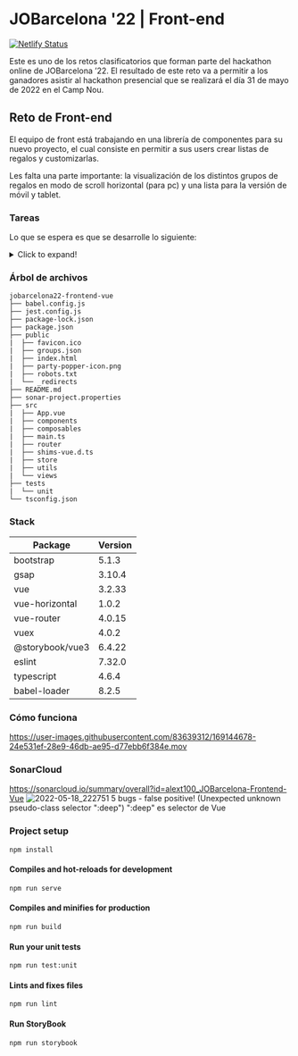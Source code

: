 # JOBarcelona '22 | Front-end

[![Netlify Status](https://api.netlify.com/api/v1/badges/eb8965d1-a72f-49c6-baa1-9c6ee02fb6b6/deploy-status)](https://app.netlify.com/sites/jobarcelona-frontend-alext100/deploys)

Este es uno de los retos clasificatorios que forman parte del hackathon online de JOBarcelona ’22. El resultado de este reto va a permitir a los ganadores asistir al hackathon presencial que se realizará el día 31 de mayo de 2022 en el Camp Nou.

## Reto de Front-end

El equipo de front está trabajando en una librería de componentes para su nuevo proyecto, el cual consiste en permitir a sus users crear listas de regalos y customizarlas.

Les falta una parte importante: la visualización de los distintos grupos de regalos en modo de scroll horizontal (para pc) y una lista para la versión de móvil y tablet.

### Tareas

Lo que se espera es que se desarrolle lo siguiente:

<details>

<summary>Click to expand!</summary>

- Componente con un título y una grupo de regalos que contenga la siguiente información:

  - Título

  - Descripción

  - Tags del grupo

El componente es responsive:

- Adopta un modo de scroll horizontal para PC

- Adopta modo lista para Móvil y Tablet

- Al clicar en cada grupo de regalos permite ejecutar una acción (por ahora indefinida).

- Utilizar un sistema lo más atómico posible

- Comentar el desarrollo de este componente

- Se tiene que utilizar la librería Storybook para documentar el componente

</details>

### Árbol de archivos

```
jobarcelona22-frontend-vue
├── babel.config.js
├── jest.config.js
├── package-lock.json
├── package.json
├── public
|  ├── favicon.ico
|  ├── groups.json
|  ├── index.html
|  ├── party-popper-icon.png
|  ├── robots.txt
|  └── _redirects
├── README.md
├── sonar-project.properties
├── src
|  ├── App.vue
|  ├── components
|  ├── composables
|  ├── main.ts
|  ├── router
|  ├── shims-vue.d.ts
|  ├── store
|  ├── utils
|  └── views
├── tests
|  └── unit
└── tsconfig.json
```

### Stack

| Package         | Version |
| --------------- | ------- |
| bootstrap       | 5.1.3   |
| gsap            | 3.10.4  |
| vue             | 3.2.33  |
| vue-horizontal  | 1.0.2   |
| vue-router      | 4.0.15  |
| vuex            | 4.0.2   |
| @storybook/vue3 | 6.4.22  |
| eslint          | 7.32.0  |
| typescript      | 4.6.4   |
| babel-loader    | 8.2.5   |

### Cómo funciona

https://user-images.githubusercontent.com/83639312/169144678-24e531ef-28e9-46db-ae95-d77ebb6f384e.mov

### SonarCloud

https://sonarcloud.io/summary/overall?id=alext100_JOBarcelona-Frontend-Vue
![2022-05-18_222751](https://user-images.githubusercontent.com/83639312/169150105-12859b33-493f-4998-b88b-0a1bc9db2bf7.png)
5 bugs - false positive! (Unexpected unknown pseudo-class selector ":deep") ":deep" es selector de Vue


### Project setup

```
npm install
```

#### Compiles and hot-reloads for development

```
npm run serve
```

#### Compiles and minifies for production

```
npm run build
```

#### Run your unit tests

```
npm run test:unit
```

#### Lints and fixes files

```
npm run lint
```

#### Run StoryBook

```
npm run storybook
```
